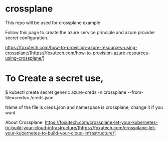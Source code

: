 # crossplane
This repo will be used for crossplane example

Follow this page to create the azure service principle and azure provider secret configuration. 

https://foxutech.com/how-to-provision-azure-resources-using-crossplane/[https://foxutech.com/how-to-provision-azure-resources-using-crossplane/]

# To Create a secret use, 
$ kubectl create secret generic azure-creds -n crossplane --from-file=creds=./creds.json

Name of the file is creds.json and namespace is crossplane, change it if you want. 

About Crossplane: https://foxutech.com/crossplane-let-your-kubernetes-to-build-your-cloud-infrastructure/[https://foxutech.com/crossplane-let-your-kubernetes-to-build-your-cloud-infrastructure/]
